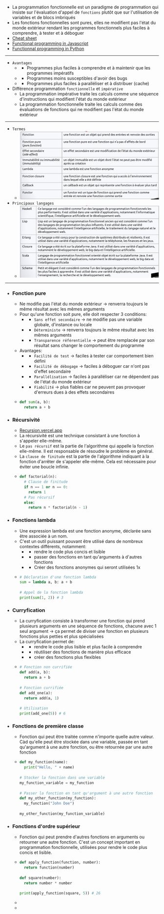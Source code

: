 - La programmation fonctionnelle est un paradigme de programmation qui insiste sur l'évaluation d'appel de `fonctions` plutôt que sur l'utilisation de variables et de blocs imbriqués
- Les fonctions fonctionnelles sont pures, elles ne modifient pas l'état du monde extérieur rendant les programmes fonctionnels plus faciles à comprendre, à tester et à déboguer
- [Cheat sheet](https://ingin.fr/Cheat_sheet_Functional_Programming.pdf)
- [Functional programming in Javascript](https://ingin.fr/blog/2021/02/13/programmation-fonctionnelle-en-javascript)
- [Functionnal programming in Python](https://docs.python.org/fr/3/howto/functional.html#built-in-functions)
- ----
- `Avantages`
	- - Programmes plus faciles à comprendre et à maintenir que les programmes impératifs
	- - Programmes moins susceptibles d'avoir des bugs
	- - Programmes plus faciles à paralléliser et à distribuer (cache)
- Différence programmation `fonctionnelle` et `impérative`
	- La programmation impérative traite les calculs comme une séquence d'instructions qui modifient l'état du monde extérieur
	- La programmation fonctionnelle traite les calculs comme des évaluations de fonctions qui ne modifient pas l'état du monde extérieur
- ----
- `Termes`
	- ![Screenshot 2023-08-22 at 14.38.28.png](../assets/Screenshot_2023-08-22_at_14.38.28_1692708080295_0.png)
- `Principaux langages`
	- ![Screenshot 2023-08-22 at 14.38.45.png](../assets/Screenshot_2023-08-22_at_14.38.45_1692708101582_0.png)
- ----
- ### Fonction pure
	- Ne modifie pas l'état du monde extérieur -> renverra toujours le même résultat avec les mêmes arguments
	- Pour qu'une fonction soit pure, elle doit respecter 3 conditions:
		- - `Sans effet secondaire` -> ne modifie pas une variable globale, d'instance ou locale
		- - `Déterministe` -> renverra toujours le même résultat avec les mêmes arguments
		- - `Transparence référentielle` -> peut être remplacée par son résultat sans changer le comportement du programme
	- Avantages:
		- - `Facilité de test` -> faciles à tester car comportement bien défini
		- - `Facilité de débogage` -> faciles à déboguer car n'ont pas d'effet secondaire
		- - `Parallélisation` -> faciles à paralléliser car ne dépendent pas de l'état du monde extérieur
		- - `Fiabilité` -> plus fiables car ne peuvent pas provoquer d'erreurs dues à des effets secondaires
	- ```python 
	  def sum(a, b):
	    return a + b
	  ```
- ### Récursivité
	- [Recursion.vercel.app](recursion.vercel.app)
	- La récursivité est une technique consistant à une fonction à s'appeler elle-même.
	- Le `pas récursif` est la partie de l'algorithme qui appelle la fonction elle-même. Il est responsable de résoudre le problème en général.
	- La `clause de finitude` est la partie de l'algorithme indiquant à la fonction d'arrêter de s'appeler elle-même. Cela est nécessaire pour éviter une boucle infinie.
	- ```python 
	  def factorial(n):
	    # Clause de finitude
	    if n == 1 or n == 0:
	      return 1
	    # Pas récursif
	    else:
	      return n * factorial(n - 1)
	  ```
- ### Fonctions lambda
	- Une expression lambda est une fonction anonyme, déclarée sans être associée à un nom.
	- C'est un outil puissant pouvant être utilisé dans de nombreux contextes différents, notamment:
		- - rendre le code plus concis et lisible
		- - passer des fonctions en tant qu'arguments à d'autres fonctions
		- - Créer des fonctions anonymes qui seront utilisées 1x
	- ```python 
	  # Déclaration d'une fonction lambda
	  sum = lambda a, b: a + b
	    
	  # Appel de la fonction lambda
	  print(sum(1, 2)) # 3
	  ```
- ### Curryfication
	- La curryfication consiste à transformer une fonction qui prend plusieurs arguments en une séquence de fonctions, chacune avec 1 seul argument -> ça permet de diviser une fonction en plusieurs fonctions plus petties et plus spécialisées
	- La curryfication permet de:
		- - rendre le code plus lisible et plus facile à comprendre
		- - réutiliser des fonctions de manière plus efficace
		- - créer des fonctions plus flexibles
	- ```python 
	  # Fonction non currifiée
	  def add(a, b):
	    return a + b
	  
	  # Fonction currifiée
	  def add_one(a):
	    return add(a, 1)
	  
	  # Utilisation
	  print(add_one(5)) # 6
	  ```
- ### Fonctions de première classe
	- Fonction qui peut être traitée comme n'importe quelle autre valeur. Càd qu'elle peut être stockée dans une variable, passée en tant qu'argument à une autre fonction, ou être retournée par une autre fonction
	- ```python 
	  def my_function(name):
	    print("Hello, " + name)
	    
	  # Stocker la fonction dans une variable
	  my_function_variable = my_function
	  
	  # Passer la fonction en tant qu'argument à une autre fonction
	  def my_other_function(my_function):
	    my_function("John Doe")
	    
	  my_other_function(my_function_variable)
	  ```
- ### Fonctions d'ordre supérieur
	- Fonction qui peut prendre d'autres fonctions en arguments ou retourner une autre fonction. C'est un concept important en programmation fonctionnelle, utilisées pour rendre le code plus concis et lisible.
	- ```python 
	  def apply_function(function, number):
	    return function(number)
	  
	  def square(number):
	    return number * number
	  
	  print(apply_function(square, 5)) # 26
	  ```
	-
	-